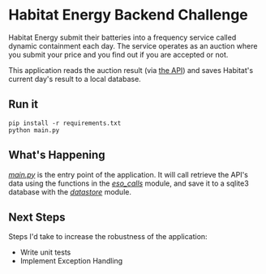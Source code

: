 # Habitat Energy Backend Challenge

Habitat Energy submit their batteries into a frequency service called dynamic
containment each day. The service operates as an auction where you submit your price
and you find out if you are accepted or not.

This application reads the auction result (via [the API](https://data.nationalgrideso.com/api-guidance)) and saves Habitat's current day's result to a local database.

## Run it
```shell
pip install -r requirements.txt
python main.py
```

## What's Happening

_[main.py](main.py)_ is the entry point of the application. It will call retrieve the API's data using the functions in the _[eso_calls](eso_calls.py)_ module, and save it to a sqlite3 database with the _[datastore](datastore.py)_ module.

## Next Steps

Steps I'd take to increase the robustness of the application:

* Write unit tests
* Implement Exception Handling
